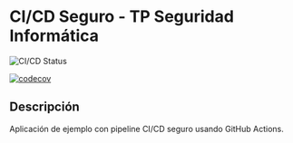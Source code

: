 # CI/CD Seguro - TP Seguridad Informática

![CI/CD Status](https://github.com/Otiic/Pipeline_CICD_Seguridad/workflows/CI%2FCD%20Pipeline/badge.svg)

[![codecov](https://codecov.io/gh/Otiic/Pipeline_CICD_Seguridad/branch/main/graph/badge.svg)](https://codecov.io/gh/Otiic/Pipeline_CICD_Seguridad)

## Descripción
Aplicación de ejemplo con pipeline CI/CD seguro usando GitHub Actions.